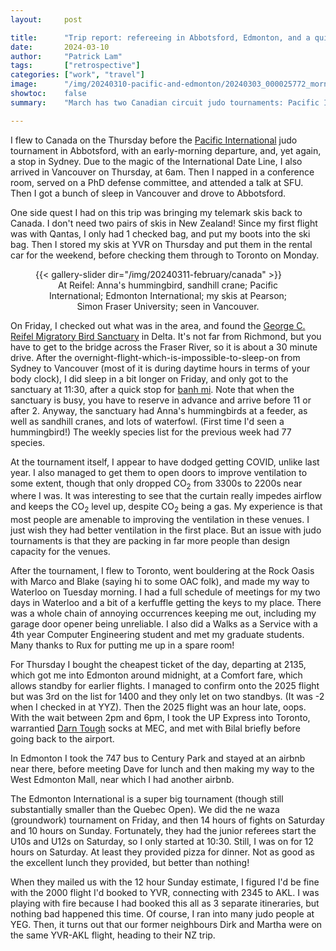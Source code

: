 ```yaml
---
layout:     post

title:      "Trip report: refereeing in Abbotsford, Edmonton, and a quick trip to Toronto/Waterloo"
date:       2024-03-10
author:     "Patrick Lam"
tags:       ["retrospective"]
categories: ["work", "travel"]
image:      "/img/20240310-pacific-and-edmonton/20240303_000025772_morning_matches.webp"
showtoc:    false
summary:    "March has two Canadian circuit judo tournaments: Pacific International and Edmonton International. I also stopped by Waterloo for two days and took care of some business."

---
```


<style>
.post-heading h1  { color: yellow; text-shadow: 2px 2px 2px grey; }
.meta { color: yellow; }
</style>


I flew to Canada on the Thursday before the [Pacific International](https://www.live.judobc.ca/2024-events/pacific-international/) judo
tournament in Abbotsford, with an early-morning departure, and, yet again, a stop
in Sydney.  Due to the magic of the International Date Line, I
also arrived in Vancouver on Thursday, at 6am.  Then I napped in a
conference room, served on a PhD defense committee, and attended a talk
at SFU.  Then I got a bunch of sleep in Vancouver and drove to
Abbotsford.

One side quest I had on this trip was bringing my telemark skis back
to Canada. I don't need two pairs of skis in New Zealand! Since my
first flight was with Qantas, I only had 1 checked bag, and put my
boots into the ski bag. Then I stored my skis at YVR on Thursday and
put them in the rental car for the weekend, before checking them
through to Toronto on Monday.

<figure>
{{< gallery-slider dir="/img/20240311-february/canada" >}}
<figcaption style="text-align:center">At Reifel: Anna's hummingbird, sandhill crane; Pacific International; Edmonton International; my skis at Pearson; Simon Fraser University; seen in Vancouver.</figcaption>
</figure>

On Friday, I checked out what was in the area, and found the [George
C. Reifel Migratory Bird
Sanctuary](https://www.reifelbirdsanctuary.com) in Delta. It's not far
from Richmond, but you have to get to the bridge across the Fraser River, so it is about a
30 minute drive. After the
overnight-flight-which-is-impossible-to-sleep-on from Sydney to
Vancouver (most of it is during daytime hours in terms of your body
clock), I did sleep in a bit longer on Friday, and only got to the
sanctuary at 11:30, after a quick stop for [banh mi](https://www.facebook.com/stevestonharbourcafe/). Note that when the
sanctuary is busy, you have to reserve in advance and arrive before 11
or after 2. Anyway, the sanctuary had Anna's hummingbirds at a feeder, as well
as sandhill cranes, and lots of waterfowl. (First time I'd seen a hummingbird!)
The weekly species list for the previous week had 77 species.

At the tournament itself, I appear to have dodged getting COVID,
unlike last year.  I also managed to get them to open doors to
improve ventilation to some extent, though that only dropped
CO<sub>2</sub> from 3300s to 2200s near where I was. It was
interesting to see that the curtain really impedes airflow and keeps
the CO<sub>2</sub> level up, despite CO<sub>2</sub> being a gas. My experience
is that most people are amenable to improving the ventilation in these venues.
I just wish they had better ventilation in the first place. But an issue
with judo tournaments is that they are packing in far more people than
design capacity for the venues.

After the tournament, I flew to Toronto, went bouldering at the Rock
Oasis with Marco and Blake (saying hi to some OAC folk), and made my
way to Waterloo on Tuesday morning. I had a full schedule of meetings
for my two days in Waterloo and a bit of a kerfuffle getting the keys
to my place. There was a whole chain of annoying occurrences keeping
me out, including my garage door opener being unreliable. I also did a Walks as a Service
with a 4th year Computer Engineering student and met my graduate students. Many thanks to Rux for putting me up in a
spare room!

For Thursday I bought the cheapest ticket of the day, departing at 2135, which got me
into Edmonton around midnight, at a Comfort fare, which allows standby
for earlier flights. I managed to confirm onto the 2025 flight but was 3rd on the list for 1400 and
they only let on two standbys. (It was -2 when I checked in at YYZ). Then the 2025 flight was an hour late, oops. With the
wait between 2pm and 6pm, I took the UP Express into Toronto, warrantied
[Darn Tough](https://darntough.com/) socks at MEC, and met with Bilal briefly before going back to the airport.

In Edmonton I took the 747 bus to Century Park and stayed at an airbnb
near there, before meeting Dave for lunch and then making my way to
the West Edmonton Mall, near which I had another airbnb.

The Edmonton International is a super big tournament (though still
substantially smaller than the Quebec Open). We did the ne waza (groundwork)
tournament on Friday, and then 14 hours of fights on Saturday and 10
hours on Sunday. Fortunately, they had the junior referees start the
U10s and U12s on Saturday, so I only started at 10:30. Still, I was on
for 12 hours on Saturday. At least they provided pizza for dinner.
Not as good as the excellent lunch they provided, but better than nothing!

When they mailed us with the 12 hour Sunday estimate, I figured I'd be
fine with the 2000 flight I'd booked to YVR, connecting with 2345 to
AKL. I was playing with fire because I had booked this all as 3
separate itineraries, but nothing bad happened this time. Of course, I
ran into many judo people at YEG. Then, it turns out that our former
neighbours Dirk and Martha were on the same YVR-AKL flight, heading to
their NZ trip.
